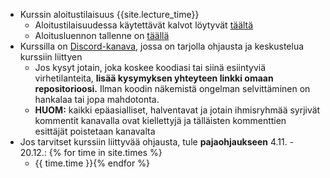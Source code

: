 <!--- - Arvosanoja näkyy nyt [Moodlessa]({{site.moodle_link}}) (linkki "Arvioinnit" sivun yläosassa, otsikon alla). Kiitoksia osallistumisesta ja aurinkoista kesää!
- Kurssilla on pääsiäistauko 28.3. - 3.4. joten kolmannen viikon deadline ei ole tiistaina 2.4. vaan vasta 9.4. --->
- Kurssin aloitustilaisuus {{site.lecture_time}}
  - Aloitustilaisuudessa käytettävät kalvot löytyvät [täältä]({{site.lecture_slides_link}})
  - Aloitusluennon tallenne on [täällä]({{site.lecture_recording_link}})
- Kurssilla on [Discord-kanava](https://study.cs.helsinki.fi/discord/join/ohte), jossa on tarjolla ohjausta ja keskustelua kurssiin liittyen
  - Jos kysyt jotain, joka koskee koodiasi tai siinä esiintyviä virhetilanteita, **lisää kysymyksen yhteyteen linkki omaan repositorioosi.** Ilman koodin näkemistä ongelman selvittäminen on hankalaa tai jopa mahdotonta.
  - **HUOM:** kaikki epäasialliset, halventavat ja jotain ihmisryhmää syrjivät kommentit kanavalla ovat kiellettyjä ja tälläisten kommenttien esittäjät poistetaan kanavalta
- Jos tarvitset kurssiin liittyvää ohjausta, tule **pajaohjaukseen** 4.11. - 20.12.: {% for time in site.times %}
  - {{ time.time }}{% endfor %}

<!--- - Tarjolla on myös online-ohjausta. Voit varata siihen ajan [Moodlessa]({{site.moodle_link}}). Huomaathan kuitenkin, että pajassa saat paljon paremmin apua! --->

